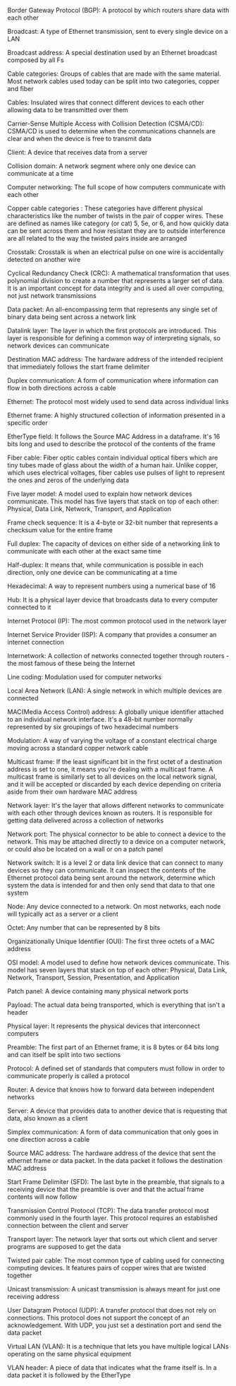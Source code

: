 Border Gateway Protocol (BGP): A protocol by which routers share data with each other

Broadcast: A type of Ethernet transmission, sent to every single device on a LAN

Broadcast address: A special destination used by an Ethernet broadcast composed by all Fs

Cable categories: Groups of cables that are made with the same material. Most network cables used today can be split into two categories, copper and fiber

Cables: Insulated wires that connect different devices to each other allowing data to be transmitted over them

Carrier-Sense Multiple Access with Collision Detection (CSMA/CD): CSMA/CD is used to determine when the communications channels are clear and when the device is free to transmit data

Client: A device that receives data from a server

Collision domain: A network segment where only one device can communicate at a time

Computer networking: The full scope of how computers communicate with each other

Copper cable categories : These categories have different physical characteristics like the number of twists in the pair of copper wires. These are defined as names like category (or cat) 5, 5e, or 6, and how quickly data can be sent across them and how resistant they are to outside interference are all related to the way the twisted pairs inside are arranged

Crosstalk: Crosstalk is when an electrical pulse on one wire is accidentally detected on another wire

Cyclical Redundancy Check (CRC): A mathematical transformation that uses polynomial division to create a number that represents a larger set of data. It is an important concept for data integrity and is used all over computing, not just network transmissions

Data packet: An all-encompassing term that represents any single set of binary data being sent across a network link

Datalink layer: The layer in which the first protocols are introduced. This layer is responsible for defining a common way of interpreting signals, so network devices can communicate

Destination MAC address: The hardware address of the intended recipient that immediately follows the start frame delimiter

Duplex communication: A form of communication where information can flow in both directions across a cable

Ethernet: The protocol most widely used to send data across individual links

Ethernet frame: A highly structured collection of information presented in a specific order

EtherType field: It follows the Source MAC Address in a dataframe. It's 16 bits long and used to describe the protocol of the contents of the frame

Fiber cable: Fiber optic cables contain individual optical fibers which are tiny tubes made of glass about the width of a human hair. Unlike copper, which uses electrical voltages, fiber cables use pulses of light to represent the ones and zeros of the underlying data

Five layer model: A model used to explain how network devices communicate. This model has five layers that stack on top of each other: Physical, Data Link, Network, Transport, and Application

Frame check sequence: It is a 4-byte or 32-bit number that represents a checksum value for the entire frame

Full duplex: The capacity of devices on either side of a networking link to communicate with each other at the exact same time

Half-duplex: It means that, while communication is possible in each direction, only one device can be communicating at a time

Hexadecimal: A way to represent numbers using a numerical base of 16

Hub: It is a physical layer device that broadcasts data to every computer connected to it

Internet Protocol (IP): The most common protocol used in the network layer

Internet Service Provider (ISP): A company that provides a consumer an internet connection

Internetwork: A collection of networks connected together through routers - the most famous of these being the Internet

Line coding: Modulation used for computer networks

Local Area Network (LAN): A single network in which multiple devices are connected

MAC(Media Access Control) address: A globally unique identifier attached to an individual network interface. It's a 48-bit number normally represented by six groupings of two hexadecimal numbers

Modulation: A way of varying the voltage of a constant electrical charge moving across a standard copper network cable

Multicast frame: If the least significant bit in the first octet of a destination address is set to one, it means you're dealing with a multicast frame. A multicast frame is similarly set to all devices on the local network signal, and it will be accepted or discarded by each device depending on criteria aside from their own hardware MAC address

Network layer: It's the layer that allows different networks to communicate with each other through devices known as routers. It is responsible for getting data delivered across a collection of networks

Network port: The physical connector to be able to connect a device to the network. This may be attached directly to a device on a computer network, or could also be located on a wall or on a patch panel

Network switch: It is a level 2 or data link device that can connect to many devices so they can communicate. It can inspect the contents of the Ethernet protocol data being sent around the network, determine which system the data is intended for and then only send that data to that one system

Node: Any device connected to a network. On most networks, each node will typically act as a server or a client

Octet: Any number that can be represented by 8 bits

Organizationally Unique Identifier (OUI): The first three octets of a MAC address

OSI model: A model used to define how network devices communicate. This model has seven layers that stack on top of each other: Physical, Data Link, Network, Transport, Session, Presentation, and Application

Patch panel: A device containing many physical network ports 

Payload: The actual data being transported, which is everything that isn't a header

Physical layer: It represents the physical devices that interconnect computers

Preamble: The first part of an Ethernet frame, it is 8 bytes or 64 bits long and can itself be split into two sections

Protocol: A defined set of standards that computers must follow in order to communicate properly is called a protocol

Router: A device that knows how to forward data between independent networks

Server: A device that provides data to another device that is requesting that data, also known as a client

Simplex communication: A form of data communication that only goes in one direction across a cable

Source MAC address: The hardware address of the device that sent the ethernet frame or data packet. In the data packet it follows the destination MAC address

Start Frame Delimiter (SFD): The last byte in the preamble, that signals to a receiving device that the preamble is over and that the actual frame contents will now follow

Transmission Control Protocol (TCP): The data transfer protocol most commonly used in the fourth layer. This protocol requires an established connection between the client and server

Transport layer: The network layer that sorts out which client and server programs are supposed to get the data

Twisted pair cable: The most common type of cabling used for connecting computing devices. It features pairs of copper wires that are twisted together

Unicast transmission: A unicast transmission is always meant for just one receiving address

User Datagram Protocol (UDP): A transfer protocol that does not rely on connections. This protocol does not support the concept of an acknowledgement. With UDP, you just set a destination port and send the data packet

Virtual LAN (VLAN): It is a technique that lets you have multiple logical LANs operating on the same physical equipment

VLAN header: A piece of data that indicates what the frame itself is. In a data packet it is followed by the EtherType


